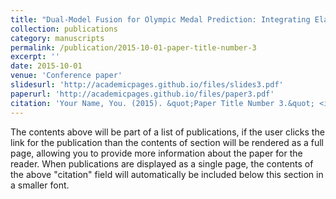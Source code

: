 ```yaml
---
title: "Dual-Model Fusion for Olympic Medal Prediction: Integrating Elastic Net Regression with CatBoost Classification"
collection: publications
category: manuscripts
permalink: /publication/2015-10-01-paper-title-number-3
excerpt: ''
date: 2015-10-01
venue: 'Conference paper'
slidesurl: 'http://academicpages.github.io/files/slides3.pdf'
paperurl: 'http://academicpages.github.io/files/paper3.pdf'
citation: 'Your Name, You. (2015). &quot;Paper Title Number 3.&quot; <i>Journal 1</i>. 1(3).'
---
```


The contents above will be part of a list of publications, if the user clicks the link for the publication than the contents of section will be rendered as a full page, allowing you to provide more information about the paper for the reader. When publications are displayed as a single page, the contents of the above "citation" field will automatically be included below this section in a smaller font.
